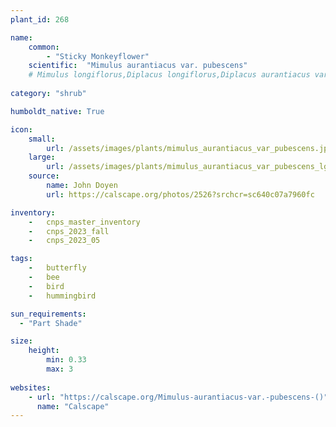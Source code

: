 ```yaml
---
plant_id: 268 

name: 
    common: 
        - "Sticky Monkeyflower"    
    scientific:  "Mimulus aurantiacus var. pubescens"
    # Mimulus longiflorus,Diplacus longiflorus,Diplacus aurantiacus var. pubescens
    
category: "shrub"

humboldt_native: True

icon: 
    small: 
        url: /assets/images/plants/mimulus_aurantiacus_var_pubescens.jpg 
    large: 
        url: /assets/images/plants/mimulus_aurantiacus_var_pubescens_lg.jpg 
    source: 
        name: John Doyen 
        url: https://calscape.org/photos/2526?srchcr=sc640c07a7960fc 

inventory: 
    -   cnps_master_inventory
    -   cnps_2023_fall
    -   cnps_2023_05 

tags:
    -   butterfly
    -   bee
    -   bird
    -   hummingbird 

sun_requirements:
  - "Part Shade"

size:
    height: 
        min: 0.33 
        max: 3
 
websites: 
    - url: "https://calscape.org/Mimulus-aurantiacus-var.-pubescens-()"
      name: "Calscape"
---
```









